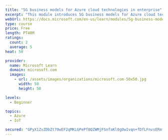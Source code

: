 ```yaml
---
title: "5G business models for Azure cloud technologies in enterprise"
excerpt: "This module introduces 5G business models for Azure cloud technologies."
webUrl: https://docs.microsoft.com/en-us/learn/modules/5g-business-models/
type: course
price: Free
length: PT40M
ratings:
  count: 2
  average: 5
heat: 50

provider:
  name: Microsoft Learn
  domain: microsoft.com
  images:
    - url: /assets/images/organizations/microsoft.com-50x50.jpg
      width: 50
      height: 50

levels:
  - Beginner

topics:
  - Azure
  - IoT

secured: "GPyX1ZvZDbZt70wEF2qMKLGPePf8QZWMjFSnfaKl0gOwIvqn+fDfLFnvsERmfpNgULtzD9zqbF4fJBa8CQnEeK7xr6dGbAQqfJAkw/vre72bLatXqwB+wkHJnPO0tEufOhhxrW8gWMR5DfY3uDlrA0vmHM3+9hqWHQCjV/jF75UIPFlp5LPg33Q/ltsSj8mw9O3IxYKgUoExfg9Y1qArRA/0jE+iT5mCaUECr27C12ML8eL2ycanYQZ3dG4U3Ia6jq3suFg7Jgua0saA2jxn+LxcMa2EIrp9Xx2o8ITy6+IBzaywm6HFabvoog+c/EHALfUhBdDWx7S/bTujpqIHQcuor+hvnHkaA4nqXq23Lk8sbimDW62dctEzFT9ZcyP3a7mJgvgBrLaSJFX19iBSghKODxaX3LU/NjwupcKB4wo=;24gsrkyaAqTVZtNSGeU+ew=="
---
```


